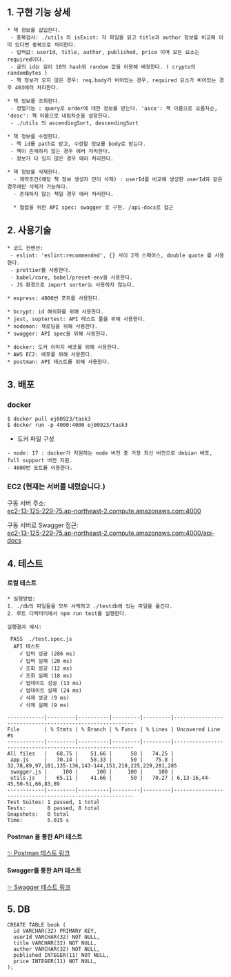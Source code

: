 ## 1. 구현 기능 상세

```
* 책 정보를 삽입한다.
 - 중복검사: ./utils 의 isExist: 각 파일을 읽고 title과 author 정보를 비교해 이미 있다면 중복으로 처리한다.
 - 입력값: userId, title, author, published, price 이며 모든 요소는 required이다.
 - 글의 id는 길이 10의 hash된 random 값을 이용해 배정한다. ( crypto의 randomBytes )
 - 책 정보가 오지 않은 경우: req.body가 비어있는 경우, required 요소가 비어있는 경우 403에러 처리한다.

* 책 정보를 조회한다.
 - 정렬기능 : query로 order에 대한 정보를 받는다. 'asce': 책 이름으로 오름차순, 'desc': 책 이름으로 내림차순을 설정한다.
 - ./utils 의 ascendingSort, descendingSort

* 책 정보를 수정한다.
 - 책 id를 path로 받고, 수정할 정보를 body로 받는다.
 - 책이 존재하지 않는 경우 에러 처리한다.
 - 정보가 다 있지 않은 경우 에러 처리한다.

* 책 정보를 삭제한다. 
  - 제약조건(해당 책 정보 생성자 만이 삭제) : userId를 비교해 생성한 userId와 같은 경우에만 삭제가 가능하다.
  - 존재하지 않는 책일 경우 에러 처리한다.

  * 협업을 위한 API spec: swagger 로 구현. /api-docs로 접근
```

## 2. 사용기술
```
* 코드 컨벤션:
 - eslint: 'eslint:recommended', {} 사이 2개 스페이스, double quote 를 사용한다.
 - prettier를 사용한다.
 - babel/core, babel/preset-env을 사용한다.
 - JS 환경으로 import sorter는 사용하지 않는다.

* express: 4000번 포트를 사용한다.

* bcrypt: id 해쉬화를 위해 사용한다.
* jest, suptertest: API 테스트 툴을 위해 사용한다.
* nodemon: 재로딩을 위해 사용한다.
* swagger: API spec을 위해 사용한다.

* docker: 도커 이미지 배포를 위해 사용한다.
* AWS EC2: 배포를 위해 사용한다.
* postman: API 테스트를 위해 사용한다.
```


## 3. 배포

### docker
`$ docker pull ej00923/task3` <br/>
`$ docker run -p 4000:4000 ej00923/task3` <br/>

* 도커 파일 구성
```
- node: 17 : docker가 지원하는 node 버전 중 가장 최신 버전으로 debian 배포, full support 버전 지원.
- 4000번 포트를 이용한다.
```
### EC2 (현재는 서버를 내렸습니다.)
구동 서버 주소: <br/>
[ec2-13-125-229-75.ap-northeast-2.compute.amazonaws.com:4000](http://ec2-13-125-229-75.ap-northeast-2.compute.amazonaws.com:4000) <br/>

구동 서버로 Swagger 접근:  <br/>
[ec2-13-125-229-75.ap-northeast-2.compute.amazonaws.com:4000/api-docs](http://ec2-13-125-229-75.ap-northeast-2.compute.amazonaws.com:4000/api-docs/) <br/>


## 4. 테스트

#### 로컬 테스트
```
* 실행방법: 
1. ./db의 파일들을 모두 사젝하고 ./testdb에 있는 파일을 옮긴다.
2. 루트 디렉터리에서 npm run test를 실행한다.

실행결과 예시:

 PASS  ./test.spec.js
  API 테스트
    √ 입력 성공 (286 ms)
    √ 입력 실패 (20 ms)
    √ 조회 성공 (12 ms)
    √ 조회 실패 (18 ms)
    √ 업데이트 성공 (13 ms)
    √ 업데이트 실패 (24 ms)
    √ 삭제 성공 (9 ms)
    √ 삭제 실패 (9 ms)

------------|---------|----------|---------|---------|---------------------------------------------------------
File        | % Stmts | % Branch | % Funcs | % Lines | Uncovered Line #s
------------|---------|----------|---------|---------|---------------------------------------------------------
All files   |   68.75 |    51.66 |      50 |   74.25 |
 app.js     |   70.14 |    58.33 |      50 |    75.8 | 32,78,89,97,101,135-136,143-144,151,218,225,229,281,285
 swagger.js |     100 |      100 |     100 |     100 |
 utils.js   |   65.11 |    41.66 |      50 |   70.27 | 6,13-16,44-45,50-51,66,83,89
------------|---------|----------|---------|---------|---------------------------------------------------------
Test Suites: 1 passed, 1 total
Tests:       8 passed, 8 total
Snapshots:   0 total
Time:        5.015 s
```
#### Postman 을 통한 API 테스트
[✨ Postman 테스트 링크](https://www.postman.com/solar-trinity-109023/workspace/jaeyoung-public-workspace/collection/16110658-dc4f4883-b82d-4105-945a-1071d6f0ad17)


#### Swagger를 통한 API 테스트
[✨ Swagger 테스트 링크](http://ec2-13-125-229-75.ap-northeast-2.compute.amazonaws.com:4000/api-docs/)


## 5. DB
```
CREATE TABLE book (
  id VARCHAR(32) PRIMARY KEY,
  userId VARCHAR(32) NOT NULL,
  title VARCHAR(32) NOT NULL,
  author VARCHAR(32) NOT NULL,
  published INTEGER(11) NOT NULL,
  price INTEGER(11) NOT NULL,
);
```
